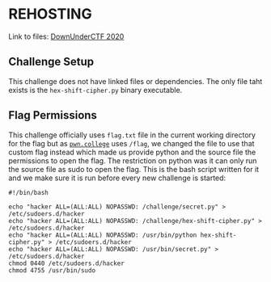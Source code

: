 # REHOSTING

Link to files: [DownUnderCTF 2020](https://github.com/DownUnderCTF/Challenges_2020_public/tree/master/crypto/hex-shift-cipher/challenge)

## Challenge Setup
This challenge does not have linked files or dependencies. The only file taht exists is the `hex-shift-cipher.py` binary executable.

## Flag Permissions
This challenge officially uses `flag.txt` file in the current working directory for the flag but as [`pwn.college`](https//:pwn.college.com) uses `/flag`, we changed the file to use that custom flag instead which made us provide python and the source file the permissions to open the flag. The restriction on python was it can only run the source file as sudo to open the flag. This is the bash script written for it and we make sure it is run before every new challenge is started:
```
#!/bin/bash

echo "hacker ALL=(ALL:ALL) NOPASSWD: /challenge/secret.py" > /etc/sudoers.d/hacker
echo "hacker ALL=(ALL:ALL) NOPASSWD: /challenge/hex-shift-cipher.py" > /etc/sudoers.d/hacker
echo "hacker ALL=(ALL:ALL) NOPASSWD: /usr/bin/python hex-shift-cipher.py" > /etc/sudoers.d/hacker
echo "hacker ALL=(ALL:ALL) NOPASSWD: /usr/bin/secret.py" > /etc/sudoers.d/hacker
chmod 0440 /etc/sudoers.d/hacker
chmod 4755 /usr/bin/sudo
```